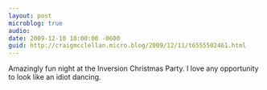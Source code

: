 ```yaml
---
layout: post
microblog: true
audio: 
date: 2009-12-10 18:00:00 -0600
guid: http://craigmcclellan.micro.blog/2009/12/11/t6555502461.html
---
```

Amazingly fun night at the Inversion Christmas Party. I love any opportunity to look like an idiot dancing.
